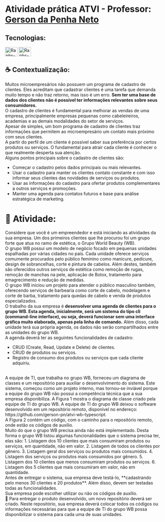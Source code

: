 # Atividade prática ATVI - Professor: [Gerson da Penha Neto](https://github.com/gerson-pn)

## Tecnologias:
<div>
<img align="center" alt="Raphs-JavaScript" height="30" width="40" src="https://cdn.jsdelivr.net/gh/devicons/devicon@latest/icons/typescript/typescript-original.svg"/>
<img align="center" alt="Raphs-VSCode" height="30" width="40" src="https://cdn.jsdelivr.net/gh/devicons/devicon@latest/icons/vscode/vscode-original.svg" />
</div>

## :coffee: Contextualização:
Muitos microempresários não possuem um programa de cadastro de clientes. Eles acreditam que cadastrar clientes é uma tarefa que demanda muito tempo e não traz retorno, mas isso é um erro. **Sem ter uma base de dados dos clientes não é possível ter informações relevantes sobre seus consumidores.**
<br>
O cadastro de clientes é fundamental para melhorar as vendas de uma empresa, principalmente empresas pequenas como cabeleireiros, academias e as demais modalidades do setor de serviços.
<br>
Apesar de simples, um bom programa de cadastro de clientes traz informações que permitem ao microempresário um contato mais próximo com seus clientes. 
<br>
A partir do perfil de um cliente é possível saber sua preferência por certos produtos ou serviços. O fundamental para atrair cada cliente é conhecer o que realmente desperta sua atenção. <br>
Alguns pontos principais sobre o cadastro de clientes são:
- Começar o cadastro pelos dados principais ou mais relevantes.
- Usar o cadastro para manter os clientes contato constante e com isso informar seus clientes das novidades de serviços ou produtos.
- Usar as informações do cadastro para ofertar produtos complementares a outros serviços e promoções.
- Manter uma agenda para contatos futuros e base para análise estratégica de marketing.
  
# :dart: Atividade:
Considere que você é um empreendedor e está iniciando as atividades da sua empresa. Um dos primeiros clientes que lhe procurou foi um grupo forte que atua no ramo de estética, o Grupo World Beauty (WB).
<br>
O grupo WB possui um modelo de negócio focado em pequenas unidades espalhadas por várias cidades no país. Cada unidade oferece serviços comumente procurados pelo público feminino como manicure, pedicure,
design de sobrancelhas, corte e pintura de cabelos. Além destes, também são oferecidos outros serviços de estética como remoção de rugas, remoção de manchas na pele, aplicação de Botox, tratamento para emagrecimento e redução de medidas.
<br>
O grupo WB iniciou um projeto para atender o público masculino também, oferecendo serviços de barbearia como corte de cabelo, modelagem e corte de barba, tratamento para quedas de cabelo e venda de produtos
especializados.
<br>
O trabalho da sua empresa é **desenvolver uma agenda de clientes para o grupo WB. Esta agenda, inicialmente, será um sistema do tipo cli (command-line interface), ou seja, deverá funcionar sem uma interface gráfica muito elaborada, apenas pela linha de comando.** Além disso, cada unidade terá sua própria agenda, os dados não serão compartilhados entre as unidades do grupo WB.
<br>
A agenda deverá ter as seguintes funcionalidades de cadastro:
- CRUD (Create, Read, Update e Delete) de clientes.
- CRUD de produtos ou serviços.
- Registro de consumo dos produtos ou serviços que cada cliente adquiriu.
<br>
A equipe de TI, que trabalha no grupo WB, forneceu um diagrama de classes e um repositório para auxiliar o desenvolvimento do sistema. Este sistema, começou como um projeto interno, mas tornou-se inviável porque a equipe do grupo WB não possui a competência técnica que a sua empresa disponibiliza. A Figura 1 mostra o diagrama de classe criado pela equipe de TI do grupo WB.
A equipe de TI do grupo WB deixou o software desenvolvido em um repositório remoto, disponível no
endereço: https://github.com/gerson-pn/atvi-wb-typescript. <br>
A Figura 2 contém um código, com o caminho para o repositório remoto, onde estão os códigos de auxílio.
<br> Muito do que o grupo WB precisa ainda não está implementado. Desta forma o grupo WB listou algumas funcionalidades que o sistema precisa ter, elas são:
1. Listagem dos 10 clientes que mais consumiram produtos ou serviços, em quantidade, não em valor.
2. Listagem de todos os clientes por gênero.
3. Listagem geral dos serviços ou produtos mais consumidos.
4. Listagem dos serviços ou produtos mais consumidos por gênero.
5. Listagem dos 10 clientes que menos consumiram produtos ou serviços.
6. Listagem dos 5 clientes que mais consumiram em valor, não em quantidade.
<br>
Antes de entregar o sistema, sua empresa deve testá-lo, **cadastrando pelo menos 30 clientes e 20 produtos**. Além disso, devem ser testadas todas as funcionalidades.
<br>Sua empresa pode escolher utilizar ou não os códigos de auxílio.
<br>
🏁 Para entregar o produto desenvolvido, um novo repositório deverá ser criado. Neste repositório, sua empresa deverá colocar todos os códigos ou informações necessárias para que a equipe de TI do grupo WB possa disponibilizar o sistema para cada uma de suas unidades.
